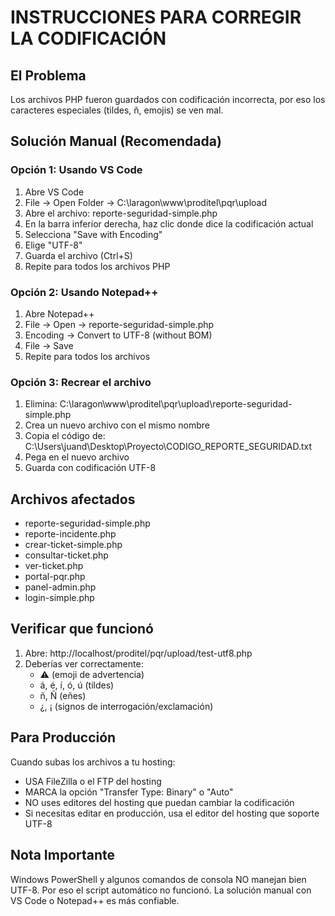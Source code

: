 # INSTRUCCIONES PARA CORREGIR LA CODIFICACIÓN

## El Problema
Los archivos PHP fueron guardados con codificación incorrecta, por eso los caracteres especiales (tildes, ñ, emojis) se ven mal.

## Solución Manual (Recomendada)

### Opción 1: Usando VS Code
1. Abre VS Code
2. File → Open Folder → C:\laragon\www\proditel\pqr\upload
3. Abre el archivo: reporte-seguridad-simple.php
4. En la barra inferior derecha, haz clic donde dice la codificación actual
5. Selecciona "Save with Encoding"
6. Elige "UTF-8"
7. Guarda el archivo (Ctrl+S)
8. Repite para todos los archivos PHP

### Opción 2: Usando Notepad++
1. Abre Notepad++
2. File → Open → reporte-seguridad-simple.php
3. Encoding → Convert to UTF-8 (without BOM)
4. File → Save
5. Repite para todos los archivos

### Opción 3: Recrear el archivo
1. Elimina: C:\laragon\www\proditel\pqr\upload\reporte-seguridad-simple.php
2. Crea un nuevo archivo con el mismo nombre
3. Copia el código de: C:\Users\juand\Desktop\Proyecto\CODIGO_REPORTE_SEGURIDAD.txt
4. Pega en el nuevo archivo
5. Guarda con codificación UTF-8

## Archivos afectados
- reporte-seguridad-simple.php
- reporte-incidente.php  
- crear-ticket-simple.php
- consultar-ticket.php
- ver-ticket.php
- portal-pqr.php
- panel-admin.php
- login-simple.php

## Verificar que funcionó
1. Abre: http://localhost/proditel/pqr/upload/test-utf8.php
2. Deberías ver correctamente:
   - ⚠️ (emoji de advertencia)
   - á, é, í, ó, ú (tildes)
   - ñ, Ñ (eñes)
   - ¿, ¡ (signos de interrogación/exclamación)

## Para Producción
Cuando subas los archivos a tu hosting:
- USA FileZilla o el FTP del hosting
- MARCA la opción "Transfer Type: Binary" o "Auto"
- NO uses editores del hosting que puedan cambiar la codificación
- Si necesitas editar en producción, usa el editor del hosting que soporte UTF-8

## Nota Importante
Windows PowerShell y algunos comandos de consola NO manejan bien UTF-8.
Por eso el script automático no funcionó.
La solución manual con VS Code o Notepad++ es más confiable.

